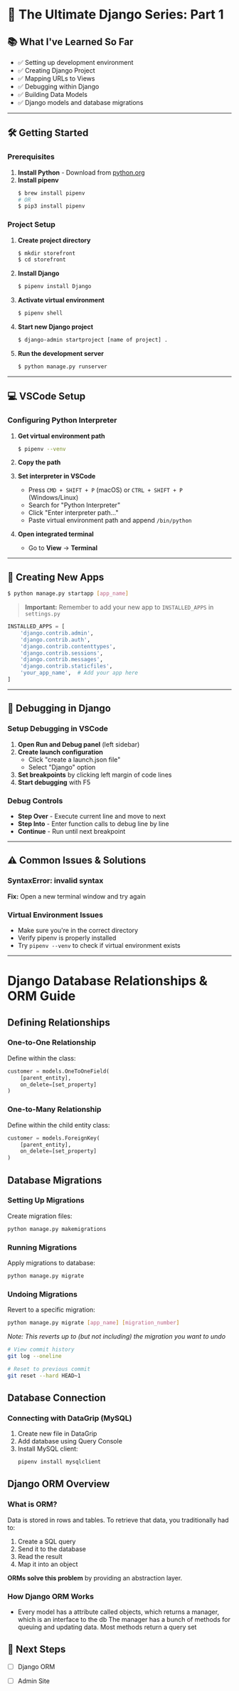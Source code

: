 # 🚀 The Ultimate Django Series: Part 1

## 📚 What I've Learned So Far

- ✅ Setting up development environment
- ✅ Creating Django Project
- ✅ Mapping URLs to Views
- ✅ Debugging within Django
- ✅ Building Data Models
- ✅ Django models and database migrations

---

## 🛠️ Getting Started

### Prerequisites
1. **Install Python** - Download from [python.org](https://python.org)
2. **Install pipenv**
   ```bash
   $ brew install pipenv
   # OR
   $ pip3 install pipenv
   ```

### Project Setup
1. **Create project directory**
   ```bash
   $ mkdir storefront
   $ cd storefront
   ```

2. **Install Django**
   ```bash
   $ pipenv install Django
   ```

3. **Activate virtual environment**
   ```bash
   $ pipenv shell
   ```

4. **Start new Django project**
   ```bash
   $ django-admin startproject [name of project] .
   ```

5. **Run the development server**
   ```bash
   $ python manage.py runserver
   ```

---

## 💻 VSCode Setup

### Configuring Python Interpreter
1. **Get virtual environment path**
   ```bash
   $ pipenv --venv
   ```

2. **Copy the path**

3. **Set interpreter in VSCode**
   - Press `CMD + SHIFT + P` (macOS) or `CTRL + SHIFT + P` (Windows/Linux)
   - Search for "Python Interpreter"
   - Click "Enter interpreter path..."
   - Paste virtual environment path and append `/bin/python`

4. **Open integrated terminal**
   - Go to **View** → **Terminal**

---

## 🔧 Creating New Apps

```bash
$ python manage.py startapp [app_name]
```

> **Important:** Remember to add your new app to `INSTALLED_APPS` in `settings.py`

```python
INSTALLED_APPS = [
    'django.contrib.admin',
    'django.contrib.auth',
    'django.contrib.contenttypes',
    'django.contrib.sessions',
    'django.contrib.messages',
    'django.contrib.staticfiles',
    'your_app_name',  # Add your app here
]
```

---

## 🐛 Debugging in Django

### Setup Debugging in VSCode
1. **Open Run and Debug panel** (left sidebar)
2. **Create launch configuration**
   - Click "create a launch.json file"
   - Select "Django" option
3. **Set breakpoints** by clicking left margin of code lines
4. **Start debugging** with F5

### Debug Controls
- **Step Over**  - Execute current line and move to next
- **Step Into**  - Enter function calls to debug line by line
- **Continue**  - Run until next breakpoint

---

## ⚠️ Common Issues & Solutions

### SyntaxError: invalid syntax
**Fix:** Open a new terminal window and try again

### Virtual Environment Issues
- Make sure you're in the correct directory
- Verify pipenv is properly installed
- Try `pipenv --venv` to check if virtual environment exists

---
# Django Database Relationships & ORM Guide

## Defining Relationships

### One-to-One Relationship
Define within the class:
```python
customer = models.OneToOneField(
    [parent_entity], 
    on_delete=[set_property]
)
```

### One-to-Many Relationship
Define within the child entity class:
```python
customer = models.ForeignKey(
    [parent_entity], 
    on_delete=[set_property]
)
```

## Database Migrations

### Setting Up Migrations
Create migration files:
```bash
python manage.py makemigrations
```

### Running Migrations
Apply migrations to database:
```bash
python manage.py migrate
```

### Undoing Migrations
Revert to a specific migration:
```bash
python manage.py migrate [app_name] [migration_number]
```
*Note: This reverts up to (but not including) the migration you want to undo*

```bash
# View commit history
git log --oneline

# Reset to previous commit
git reset --hard HEAD~1
```

## Database Connection

### Connecting with DataGrip (MySQL)
1. Create new file in DataGrip
2. Add database using Query Console
3. Install MySQL client:
   ```bash
   pipenv install mysqlclient
   ```

## Django ORM Overview

### What is ORM?
Data is stored in rows and tables. To retrieve that data, you traditionally had to:
1. Create a SQL query
2. Send it to the database
3. Read the result
4. Map it into an object

**ORMs solve this problem** by providing an abstraction layer.

### How Django ORM Works
- Every model has a attribute called objects, which returns a manager, which is an interface to the db
The manager has a bunch of methods for queuing and updating data. Most methods return a query set


## 📝 Next Steps

- [ ] Django ORM
- [ ] Admin Site





